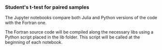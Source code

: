 ### Student's t-test for paired samples

The Jupyter notebooks compare both Julia and Python versions of the code with the Fortran one.

The Fortran source code will be compiled along the necessary libs using a Python script placed in the lib folder. This script will be called at the beginning of each notebook.
